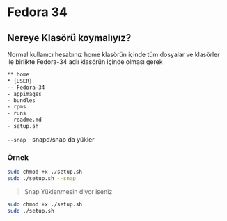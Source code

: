 # Fedora 34

## Nereye Klasörü koymalıyız?
Normal kullanıcı hesabınız home klasörün içinde tüm dosyalar ve klasörler ile birlikte Fedora-34 adlı klasörün içinde olması gerek
```bash
** home
* {USER}
-- Fedora-34
- appimages
- bundles
- rpms
- runs
- readme.md
- setup.sh
```

`--snap` - snapd/snap da yükler

### Örnek

```bash
sudo chmod +x ./setup.sh
sudo ./setup.sh --snap
```
> Snap Yüklenmesin diyor iseniz

```bash
sudo chmod +x ./setup.sh
sudo ./setup.sh
```